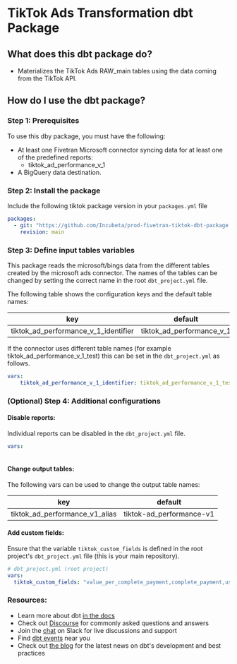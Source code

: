 # TikTok Ads Transformation dbt Package

## What does this dbt package do?
* Materializes the TikTok Ads RAW_main tables using the data coming from the TikTok API.

## How do I use the dbt package?
### Step 1: Prerequisites
To use this dby package, you must have the following:
- At least one Fivetran Microsoft connector syncing data for at least one of the predefined reports:
    - tiktok_ad_performance_v_1
- A BigQuery data destination.

### Step 2: Install the package
Include the following tiktok package version in your `packages.yml` file
```yaml
packages:
  - git: "https://github.com/Incubeta/prod-fivetran-tiktok-dbt-package.git"
    revision: main
```

### Step 3: Define input tables variables
This package reads the microsoft/bings data from the different tables created by the microsoft ads connector. 
The names of the tables can be changed by setting the correct name in the root `dbt_project.yml` file.

The following table shows the configuration keys and the default table names:

|key|default|
|---|-------|
|tiktok_ad_performance_v_1_identifier|tiktok_ad_performance_v_1|


If the connector uses different table names (for example tiktok_ad_performance_v_1_test) this can be set in the `dbt_project.yml` as follows.

```yaml
vars:
    tiktok_ad_performance_v_1_identifier: tiktok_ad_performance_v_1_test
```

### (Optional) Step 4: Additional configurations

#### Disable reports:
Individual reports can be disabled in the `dbt_project.yml` file.

```yaml
vars:
    
```

#### Change output tables:
The following vars can be used to change the output table names:

|key| default                  |
|---|--------------------------|
|tiktok_ad_performance_v1_alias| tiktok-ad_performance-v1 |


#### Add custom fields:
Ensure that the variable `tiktok_custom_fields` is defined in the root project's `dbt_project.yml` file (this is your main repository).
```yaml
# dbt_project.yml (root project)
vars:
  tiktok_custom_fields: "value_per_complete_payment,complete_payment,user_registration,page_event_search,total_pageview"

```


### Resources:
- Learn more about dbt [in the docs](https://docs.getdbt.com/docs/introduction)
- Check out [Discourse](https://discourse.getdbt.com/) for commonly asked questions and answers
- Join the [chat](https://community.getdbt.com/) on Slack for live discussions and support
- Find [dbt events](https://events.getdbt.com) near you
- Check out [the blog](https://blog.getdbt.com/) for the latest news on dbt's development and best practices
